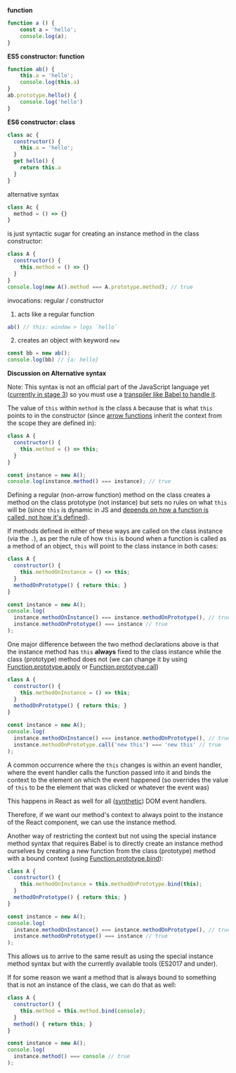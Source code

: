 **function**

```js
function a () {
	const a = 'hello';
	console.log(a);
}
```

**ES5 constructor: function**

```js
function ab() {
	this.a = 'hello';
	console.log(this.a)
}
ab.prototype.hello() {
	console.log('hello')
}
```

**ES6 constructor: class**

```js
class ac {
  constructor() {
    this.a = 'hello';
  }
  get hello() {
  	return this.a
  }
}
```
alternative syntax
```js
class Ac {
  method = () => {}
}
```

is just syntactic sugar for creating an instance method in the class constructor:

```js
class A {
  constructor() {
    this.method = () => {}
  }
}
console.log(new A().method === A.prototype.method); // true
```

invocations: regular / constructor

1. acts like a regular function

```js
ab() // this: window > logs `hello`
```

2. creates an object with keyword `new`

```js
const bb = new ab();
console.log(bb) // {a: hello}
```

__Discussion on Alternative syntax__
 

Note: This syntax is not an official part of the JavaScript language yet ([currently in stage 3](https://github.com/tc39/proposal-class-fields)) so you must use a [transpiler like Babel to handle it](https://babeljs.io/repl#?babili=false&browsers=&build=&builtIns=false&code_lz=MYGwhgzhAECC0G8BQ1oFsCmAXAFgewBNoBeaACgEoSA-RAX2iTqA&debug=false&forceAllTransforms=false&shippedProposals=false&circleciRepo=&evaluate=false&fileSize=false&lineWrap=true&presets=stage-2&prettier=false&targets=&version=6.26.0&envVersion=).

The value of `this` within `method` is the class `A` because that is what `this` points to in the constructor (since [arrow functions](https://developer.mozilla.org/en-US/docs/Web/JavaScript/Reference/Functions/Arrow_functions) inherit the context from the scope they are defined in):



```js
class A {
  constructor() {
    this.method = () => this;
  }
}

const instance = new A();
console.log(instance.method() === instance); // true
```

Defining a regular (non-arrow function) method on the class creates a method on the class prototype (not instance) but sets no rules on what `this` will be (since `this` is dynamic in JS and [depends on how a function is called, not how it's defined](https://developer.mozilla.org/en-US/docs/Web/JavaScript/Reference/Operators/this)).

 
If methods defined in either of these ways are called on the class instance (via the `.`), as per the rule of how `this` is bound when a function is called as a method of an object, `this` will point to the class instance in both cases:



```js
class A {
  constructor() {
    this.methodOnInstance = () => this;
  }
  methodOnPrototype() { return this; }
}

const instance = new A();
console.log(
  instance.methodOnInstance() === instance.methodOnPrototype(), // true
  instance.methodOnPrototype() === instance // true
);
```

One major difference between the two method declarations above is that the instance method has `this` **always** fixed to the class instance while the class (prototype) method does not (we can change it by using [Function.prototype.apply](https://developer.mozilla.org/en-US/docs/Web/JavaScript/Reference/Global_Objects/Function/apply) or [Function.prototype.call](https://developer.mozilla.org/en-US/docs/Web/JavaScript/Reference/Global_Objects/Function/call))



```js
class A {
  constructor() {
    this.methodOnInstance = () => this;
  }
  methodOnPrototype() { return this; }
}

const instance = new A();
console.log(
  instance.methodOnInstance() === instance.methodOnPrototype(), // true
  instance.methodOnPrototype.call('new this') === 'new this' // true
);
```


A common occurrence where the `this` changes is within an event handler, where the event handler calls the function passed into it and binds the context to the element on which the event happened (so overrides the value of `this` to be the element that was clicked or whatever the event was)

This happens in React as well for all ([synthetic](https://reactjs.org/docs/events.html)) DOM event handlers.

Therefore, if we want our method's context to always point to the instance of the React component, we can use the instance method.

Another way of restricting the context but not using the special instance method syntax that requires Babel is to directly create an instance method ourselves by creating a new function from the class (prototype) method with a bound context (using [Function.prototype.bind](https://developer.mozilla.org/en-US/docs/Web/JavaScript/Reference/Global_Objects/Function/bind)):



```js
class A {
  constructor() {
    this.methodOnInstance = this.methodOnPrototype.bind(this);
  }
  methodOnPrototype() { return this; }
}

const instance = new A();
console.log(
  instance.methodOnInstance() === instance.methodOnPrototype(), // true
  instance.methodOnPrototype() === instance // true
);
```
This allows us to arrive to the same result as using the special instance method syntax but with the currently available tools (ES2017 and under).

If for some reason we want a method that is always bound to something that is not an instance of the class, we can do that as well:



```js
class A {
  constructor() {
    this.method = this.method.bind(console);
  }
  method() { return this; }
}

const instance = new A();
console.log(
  instance.method() === console // true
);
```